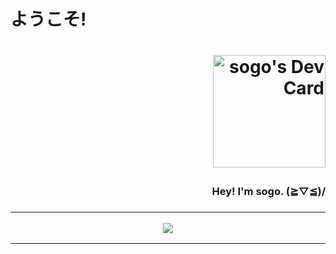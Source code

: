 <body>
  <h1>ようこそ!<h1/>
  <p align="right">
    <a href="https://app.daily.dev/sogo"><img src="https://api.daily.dev/devcards/51769bce454c4201b0cdbe8ed87dee99.png?r=byz" width="180" alt="sogo's Dev Card"/></a>
    <h3 align="right">Hey! I'm sogo. (≧▽≦)/<h3/>
  </p>
<hr>
  <p align="center">
    <img src="https://count.getloli.com/get/@xsogox?theme=asoul" />
  </p>
<hr>
<body/>
